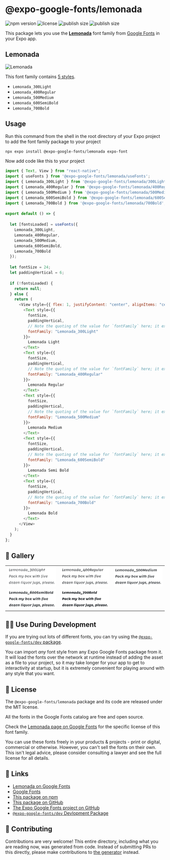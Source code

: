 # @expo-google-fonts/lemonada

![npm version](https://flat.badgen.net/npm/v/@expo-google-fonts/lemonada)
![license](https://flat.badgen.net/github/license/expo/google-fonts)
![publish size](https://flat.badgen.net/packagephobia/install/@expo-google-fonts/lemonada)
![publish size](https://flat.badgen.net/packagephobia/publish/@expo-google-fonts/lemonada)

This package lets you use the [**Lemonada**](https://fonts.google.com/specimen/Lemonada) font family from [Google Fonts](https://fonts.google.com/) in your Expo app.

## Lemonada

![Lemonada](./font-family.png)

This font family contains [5 styles](#-gallery).

- `Lemonada_300Light`
- `Lemonada_400Regular`
- `Lemonada_500Medium`
- `Lemonada_600SemiBold`
- `Lemonada_700Bold`

## Usage

Run this command from the shell in the root directory of your Expo project to add the font family package to your project

```sh
npx expo install @expo-google-fonts/lemonada expo-font
```

Now add code like this to your project

```js
import { Text, View } from "react-native";
import { useFonts } from '@expo-google-fonts/lemonada/useFonts';
import { Lemonada_300Light } from '@expo-google-fonts/lemonada/300Light';
import { Lemonada_400Regular } from '@expo-google-fonts/lemonada/400Regular';
import { Lemonada_500Medium } from '@expo-google-fonts/lemonada/500Medium';
import { Lemonada_600SemiBold } from '@expo-google-fonts/lemonada/600SemiBold';
import { Lemonada_700Bold } from '@expo-google-fonts/lemonada/700Bold';

export default () => {

  let [fontsLoaded] = useFonts({
    Lemonada_300Light, 
    Lemonada_400Regular, 
    Lemonada_500Medium, 
    Lemonada_600SemiBold, 
    Lemonada_700Bold
  });

  let fontSize = 24;
  let paddingVertical = 6;

  if (!fontsLoaded) {
    return null;
  } else {
    return (
      <View style={{ flex: 1, justifyContent: "center", alignItems: "center" }}>
        <Text style={{
          fontSize,
          paddingVertical,
          // Note the quoting of the value for `fontFamily` here; it expects a string!
          fontFamily: "Lemonada_300Light"
        }}>
          Lemonada Light
        </Text>
        <Text style={{
          fontSize,
          paddingVertical,
          // Note the quoting of the value for `fontFamily` here; it expects a string!
          fontFamily: "Lemonada_400Regular"
        }}>
          Lemonada Regular
        </Text>
        <Text style={{
          fontSize,
          paddingVertical,
          // Note the quoting of the value for `fontFamily` here; it expects a string!
          fontFamily: "Lemonada_500Medium"
        }}>
          Lemonada Medium
        </Text>
        <Text style={{
          fontSize,
          paddingVertical,
          // Note the quoting of the value for `fontFamily` here; it expects a string!
          fontFamily: "Lemonada_600SemiBold"
        }}>
          Lemonada Semi Bold
        </Text>
        <Text style={{
          fontSize,
          paddingVertical,
          // Note the quoting of the value for `fontFamily` here; it expects a string!
          fontFamily: "Lemonada_700Bold"
        }}>
          Lemonada Bold
        </Text>
      </View>
    );
  }
};
```

## 🔡 Gallery


||||
|-|-|-|
|![Lemonada_300Light](./300Light/Lemonada_300Light.ttf.png)|![Lemonada_400Regular](./400Regular/Lemonada_400Regular.ttf.png)|![Lemonada_500Medium](./500Medium/Lemonada_500Medium.ttf.png)||
|![Lemonada_600SemiBold](./600SemiBold/Lemonada_600SemiBold.ttf.png)|![Lemonada_700Bold](./700Bold/Lemonada_700Bold.ttf.png)|||


## 👩‍💻 Use During Development

If you are trying out lots of different fonts, you can try using the [`@expo-google-fonts/dev` package](https://github.com/expo/google-fonts/tree/master/font-packages/dev#readme).

You can import _any_ font style from any Expo Google Fonts package from it. It will load the fonts over the network at runtime instead of adding the asset as a file to your project, so it may take longer for your app to get to interactivity at startup, but it is extremely convenient for playing around with any style that you want.


## 📖 License

The `@expo-google-fonts/lemonada` package and its code are released under the MIT license.

All the fonts in the Google Fonts catalog are free and open source.

Check the [Lemonada page on Google Fonts](https://fonts.google.com/specimen/Lemonada) for the specific license of this font family.

You can use these fonts freely in your products & projects - print or digital, commercial or otherwise. However, you can't sell the fonts on their own. This isn't legal advice, please consider consulting a lawyer and see the full license for all details.

## 🔗 Links

- [Lemonada on Google Fonts](https://fonts.google.com/specimen/Lemonada)
- [Google Fonts](https://fonts.google.com/)
- [This package on npm](https://www.npmjs.com/package/@expo-google-fonts/lemonada)
- [This package on GitHub](https://github.com/expo/google-fonts/tree/master/font-packages/lemonada)
- [The Expo Google Fonts project on GitHub](https://github.com/expo/google-fonts)
- [`@expo-google-fonts/dev` Devlopment Package](https://github.com/expo/google-fonts/tree/master/font-packages/dev)

## 🤝 Contributing

Contributions are very welcome! This entire directory, including what you are reading now, was generated from code. Instead of submitting PRs to this directly, please make contributions to [the generator](https://github.com/expo/google-fonts/tree/master/packages/generator) instead.
